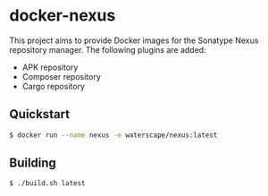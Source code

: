 # docker-nexus

This project aims to provide Docker images for the Sonatype Nexus repository manager.
The following plugins are added:

+ APK repository
+ Composer repository
+ Cargo repository

## Quickstart

```bash
$ docker run --name nexus -e waterscape/nexus:latest
```

## Building

```bash
$ ./build.sh latest
```
